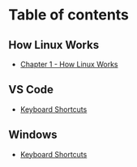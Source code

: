 # Table of contents

## How Linux Works
* [Chapter 1 - How Linux Works](how-linux-works/ch1-the-big-picture.md)

## VS Code
* [Keyboard Shortcuts](vscode/shortcuts.md)

## Windows
* [Keyboard Shortcuts](windows/shortcuts.md)
